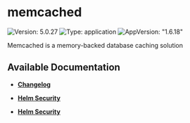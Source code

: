 # memcached

![Version: 5.0.27](https://img.shields.io/badge/Version-5.0.27-informational?style=flat-square) ![Type: application](https://img.shields.io/badge/Type-application-informational?style=flat-square) ![AppVersion: "1.6.18"](https://img.shields.io/badge/AppVersion-"1.6.18"-informational?style=flat-square)

Memcached is a memory-backed database caching solution

## Available Documentation

- [**Changelog**](CHANGELOG)

- [**Helm Security**](container-security)

- [**Helm Security**](helm-security)

